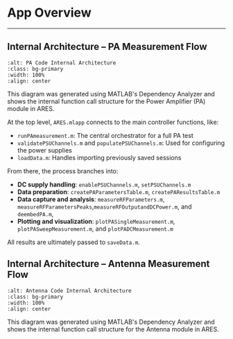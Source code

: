 # App Overview

---

##  Internal Architecture – PA Measurement Flow

```{image} ./assets/PA/PAInternalArch.png
:alt: PA Code Internal Architecture 
:class: bg-primary
:width: 100%
:align: center
```

This diagram was generated using MATLAB's Dependency Analyzer and shows the internal function call structure for the Power Amplifier (PA) module in ARES.

At the top level, `ARES.mlapp` connects to the main controller functions, like:

* `runPAmeasurement.m`: The central orchestrator for a full PA test
* `validatePSUChannels.m` and `populatePSUChannels.m`: Used for configuring the power supplies
* `loadData.m`: Handles importing previously saved sessions

From there, the process branches into:

* **DC supply handling**: `enablePSUChannels.m`, `setPSUChannels.m`
* **Data preparation**: `createPAParametersTable.m`, `createPAResultsTable.m`
* **Data capture and analysis**: `measureRFParameters.m`, `measureRFParametersPeaks`,`measureRFOutputandDCPower.m`, and `deembedPA.m`, 
* **Plotting and visualization**: `plotPASingleMeasurement.m`, `plotPASweepMeasurement.m`, and `plotPADCMeasurement.m`

All results are ultimately passed to `saveData.m`.

##  Internal Architecture – Antenna Measurement Flow

```{image} ./assets/Ant/AntennaInternalArch.png
:alt: Antenna Code Internal Architecture 
:class: bg-primary
:width: 100%
:align: center
```

This diagram was generated using MATLAB's Dependency Analyzer and shows the internal function call structure for the Antenna module in ARES.




